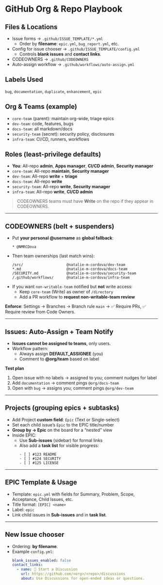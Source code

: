 # GitHub Org & Repo Playbook

## Files & Locations
- Issue forms → `.github/ISSUE_TEMPLATE/*.yml`
  - Order by **filename**: `epic.yml`, `bug_report.yml`, etc.
- Config for issue chooser → `.github/ISSUE_TEMPLATE/config.yml`
  - Controls **blank issues** and **contact links**.
- CODEOWNERS → `.github/CODEOWNERS`
- Auto-assign workflow → `.github/workflows/auto-assign.yml`

## Labels Used
`bug`, `documentation`, `duplicate`, `enhancement`, `epic`

## Org & Teams (example)
- `core-team` (parent): maintain org-wide, triage epics
- `dev-team`: code, features, bugs
- `docs-team`: all markdown/docs
- `security-team` (secret): security policy, disclosures
- `infra-team`: CI/CD, runners, workflows

## Roles (least-privilege defaults)
- **You**: All-repo **admin**, **Apps manager**, **CI/CD admin**, **Security manager**
- `core-team`: All-repo **maintain**, **Security manager**
- `dev-team`: All-repo **write** + **triage**
- `docs-team`: All-repo **write**
- `security-team`: All-repo **write**, **Security manager**
- `infra-team`: All-repo **write**, **CI/CD admin**

> CODEOWNERS teams must have **Write** on the repo if they appear in CODEOWNERS.

---

## CODEOWNERS (belt + suspenders)
- Put **your personal @username** as **global fallback**:
  ```
  * @NMRCDova
  ```
- Then team ownerships (last match wins):
  ```
  /src/                    @natalie-m-cordova/dev-team
  *.md                     @natalie-m-cordova/docs-team
  /SECURITY.md             @natalie-m-cordova/security-team
  /.github/workflows/      @natalie-m-cordova/infra-team
  ```
- If you want `non-writable-team` notified but **not** write access:
  - Keep `core-team` (Write) as owner of `/directory`
  - Add a PR workflow to **request non-writable-team review**

**Enforce**: Settings → Branches → Branch rule `main` → ✅ Require PRs, ✅ Require review from Code Owners.

---

## Issues: Auto-Assign + Team Notify
- **Issues cannot be assigned to teams**, only users.
- Workflow pattern:
  - Always assign **DEFAULT_ASSIGNEE** (you)
  - Comment to **@org/team** based on label

**Test plan**
1) Open issue with no labels → assigned to you; comment nudges for label
2) Add `documentation` → comment pings `@org/docs-team`
3) Open with `bug` → assigns you; comment pings `@org/dev-team`

---

## Projects (grouping epics + subtasks)
- Add Project **custom field**: `Epic` (Text or Single-select)
- Set each child issue’s `Epic` to the EPIC title/number
- **Group by → Epic** on the board for a “nested” view
- Inside EPIC:
  - Use **Sub-issues** (sidebar) for formal links
  - Also add a **task list** for visible progress:
    ```
    - [ ] #123 README
    - [ ] #124 SECURITY
    - [ ] #125 LICENSE
    ```

---

## EPIC Template & Usage
- Template: `epic.yml` with fields for Summary, Problem, Scope, Acceptance, Child Issues, etc.
- Title format: `[EPIC] <name>`
- Label: `epic`
- Link child issues in **Sub-issues** and in **task list**.

---

## New Issue chooser
- Ordering: **by filename**.
- Example `config.yml`:
  ```yaml
  blank_issues_enabled: false
  contact_links:
    - name: 💬 Start a Discussion
      url: https://github.com/<org>/<repo>/discussions
      about: Use Discussions for open-ended ideas or questions.
  ```